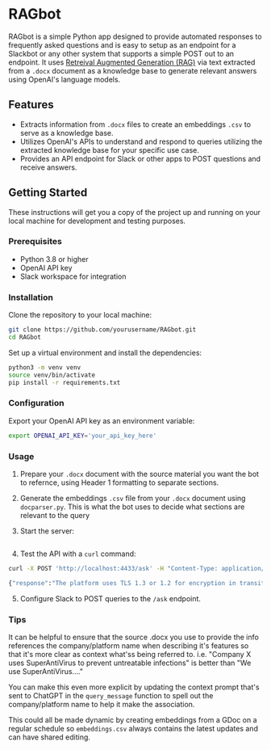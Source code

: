 # RAGbot

RAGbot is a simple Python app designed to provide automated responses to frequently asked questions and is easy to setup as an endpoint for a Slackbot or any other system that supports a simple POST out to an endpoint. It uses [Retreival Augmented Generation (RAG)](https://www.datastax.com/guides/what-is-retrieval-augmented-generation) via text extracted from a `.docx` document as a knowledge base to generate relevant answers using OpenAI's language models. 

## Features

- Extracts information from `.docx` files to create an embeddings `.csv` to serve as a knowledge base.
- Utilizes OpenAI's APIs to understand and respond to queries utilizing the extracted knowledge base for your specific use case.
- Provides an API endpoint for Slack or other apps to POST questions and receive answers.

## Getting Started

These instructions will get you a copy of the project up and running on your local machine for development and testing purposes.

### Prerequisites

- Python 3.8 or higher
- OpenAI API key
- Slack workspace for integration

### Installation

Clone the repository to your local machine:

```bash
git clone https://github.com/yourusername/RAGbot.git
cd RAGbot
```

Set up a virtual environment and install the dependencies:

```bash
python3 -m venv venv
source venv/bin/activate
pip install -r requirements.txt
```

### Configuration

Export your OpenAI API key as an environment variable:

```bash
export OPENAI_API_KEY='your_api_key_here'
```

### Usage

1. Prepare your `.docx` document with the source material you want the bot to refernce, using Header 1 formatting to separate sections.

2. Generate the embeddings `.csv` file from your `.docx` document using `docparser.py`. This is what the bot uses to decide what sections are relevant to the query

3. Start the server:

```python RAGbot.py
```

4. Test the API with a `curl` command:

```bash
curl -X POST 'http://localhost:4433/ask' -H "Content-Type: application/json" --data '{"query": "What encryption is used on the company's platform?"}'
```
```bash
{"response":"The platform uses TLS 1.3 or 1.2 for encryption in transit."}
```

5. Configure Slack to POST queries to the `/ask` endpoint.

### Tips

It can be helpful to ensure that the source .docx you use to provide the info references the company/platform name when describing it's features so that it's more clear as context what'ss being referred to. i.e. "Company X uses SuperAntiVirus to prevent untreatable infections" is better than "We use SuperAntiVirus...."

You can make this even more explicit by updating the context prompt that's sent to ChatGPT in the `query_message` function to spell out the company/platform name to help it make the association.

This could all be made dynamic by creating embeddings from a GDoc on a regular schedule so `embeddings.csv` always contains the latest updates and can have shared editing.
